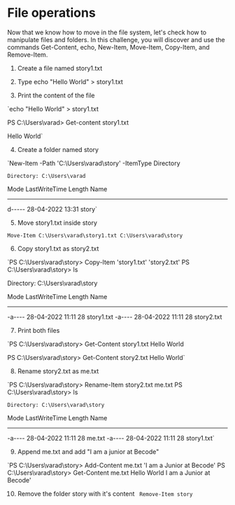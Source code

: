 #    File operations

Now that we know how to move in the file system, let's check how to manipulate files and folders. In this challenge, you will discover and use the commands Get-Content, echo, New-Item, Move-Item, Copy-Item, and Remove-Item.

1. Create a file named story1.txt

2. Type echo "Hello World" > story1.txt

3. Print the content of the file

`echo "Hello World" > story1.txt

PS C:\Users\varad> Get-content story1.txt

Hello World`

4. Create a folder named story

`New-Item -Path 'C:\Users\varad\story' -ItemType Directory


    Directory: C:\Users\varad


Mode                 LastWriteTime         Length Name
----                 -------------         ------ ----
d-----        28-04-2022     13:31                story`


5. Move story1.txt inside story

`Move-Item C:\Users\varad\story1.txt C:\Users\varad\story`

6. Copy story1.txt as story2.txt


`PS C:\Users\varad\story> Copy-Item 'story1.txt' 'story2.txt'
PS C:\Users\varad\story> ls

   Directory: C:\Users\varad\story


Mode                 LastWriteTime         Length Name
----                 -------------         ------ ----
-a----        28-04-2022     11:11             28 story1.txt
-a----        28-04-2022     11:11             28 story2.txt

7. Print both files

`PS C:\Users\varad\story> Get-Content story1.txt
Hello World

PS C:\Users\varad\story> Get-Content story2.txt
Hello World`

8. Rename story2.txt as me.txt

`PS C:\Users\varad\story> Rename-Item story2.txt me.txt
PS C:\Users\varad\story> ls


    Directory: C:\Users\varad\story


Mode                 LastWriteTime         Length Name
----                 -------------         ------ ----
-a----        28-04-2022     11:11             28 me.txt
-a----        28-04-2022     11:11             28 story1.txt`

9. Append me.txt and add "I am a junior at Becode"

`PS C:\Users\varad\story> Add-Content me.txt 'I am a Junior at Becode'
PS C:\Users\varad\story> Get-Content me.txt
Hello World
I am a Junior at Becode'

10. Remove the folder story with it's content
` Remove-Item story`




